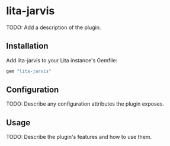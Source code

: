 # lita-jarvis

TODO: Add a description of the plugin.

## Installation

Add lita-jarvis to your Lita instance's Gemfile:

``` ruby
gem "lita-jarvis"
```

## Configuration

TODO: Describe any configuration attributes the plugin exposes.

## Usage

TODO: Describe the plugin's features and how to use them.
